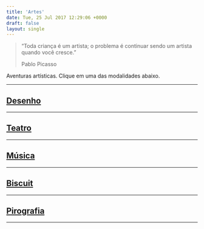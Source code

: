 ```yaml
---
title: 'Artes'
date: Tue, 25 Jul 2017 12:29:06 +0000
draft: false
layout: single
---
```


> “Toda criança é um artista; o problema é continuar sendo um artista quando você cresce.”
> 
> Pablo Picasso

Aventuras artísticas. Clique em uma das modalidades abaixo.

* * *

## [Desenho](/artes/desenho)

* * *

## [Teatro](/artes/teatro)

* * *

## [Música](/artes/musica)

* * *

## [Biscuit](/artes/biscuit)

* * *

## [Pirografia](/artes/pirografia)

* * *
